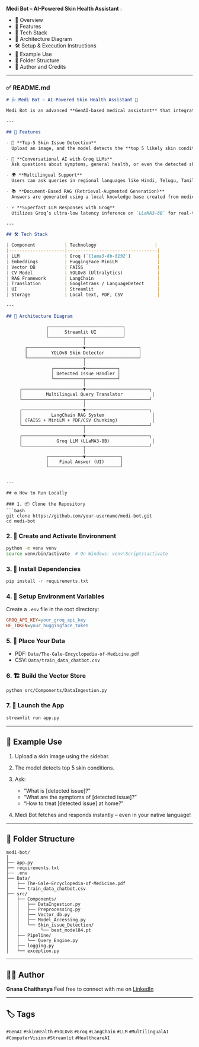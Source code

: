 **Medi Bot – AI-Powered Skin Health Assistant** :

* 🧠 Overview
* 🔧 Features
* 🚀 Tech Stack
* 🧱 Architecture Diagram
* 🛠️ Setup & Execution Instructions
* 🧪 Example Use
* 📂 Folder Structure
* 👤 Author and Credits

---

### ✅ **README.md**

```markdown
# 🩺 Medi Bot – AI-Powered Skin Health Assistant 🤖

Medi Bot is an advanced **GenAI-based medical assistant** that integrates **YOLOv8 for skin issue detection**, **Groq LLMs for fast conversational responses**, and **LangChain RAG** for answering queries from a custom medical knowledge base. It also supports **multilingual interaction**, making healthcare information more accessible.

---

## 🚀 Features

- 🔬 **Top-5 Skin Issue Detection**  
  Upload an image, and the model detects the **top 5 likely skin conditions** using a custom-trained YOLOv8 model.

- 💬 **Conversational AI with Groq LLMs**  
  Ask questions about symptoms, general health, or even the detected skin issues. Medi Bot understands and responds instantly.

- 🌍 **Multilingual Support**  
  Users can ask queries in regional languages like Hindi, Telugu, Tamil, etc. Medi Bot translates and responds in the same language.

- 📚 **Document-Based RAG (Retrieval-Augmented Generation)**  
  Answers are generated using a local knowledge base created from medical PDFs and structured data (CSV), stored in a FAISS vector database.

- ⚡ **Superfast LLM Responses with Groq**  
  Utilizes Groq’s ultra-low latency inference on `LLaMA3-8B` for real-time, reliable answers.

---

## 🛠️ Tech Stack

| Component           | Technology                      |
|---------------------|----------------------------------|
| LLM                 | Groq (`llama3-8b-8192`)          |
| Embeddings          | HuggingFace MiniLM               |
| Vector DB           | FAISS                            |
| CV Model            | YOLOv8 (Ultralytics)             |
| RAG Framework       | LangChain                        |
| Translation         | Googletrans / LanguageDetect     |
| UI                  | Streamlit                        |
| Storage             | Local text, PDF, CSV             |

---

## 🧱 Architecture Diagram

```

```
               ┌────────────────────────────┐
               │      Streamlit UI          │
               └─────────────┬──────────────┘
                             │
       ┌─────────────────────▼────────────────────┐
       │         YOLOv8 Skin Detector             │
       └─────────────────────┬────────────────────┘
                             │
                 ┌───────────▼────────────┐
                 │ Detected Issue Handler │
                 └───────────┬────────────┘
                             │
     ┌───────────────────────▼────────────────────────┐
     │         Multilingual Query Translator           │
     └───────────────────────┬────────────────────────┘
                             │
     ┌───────────────────────▼────────────────────────┐
     │           LangChain RAG System                  │
     │ (FAISS + MiniLM + PDF/CSV Chunking)             │
     └───────────────────────┬────────────────────────┘
                             │
     ┌───────────────────────▼────────────────────────┐
     │             Groq LLM (LLaMA3-8B)                │
     └───────────────────────┬────────────────────────┘
                             │
               ┌─────────────▼─────────────┐
               │    Final Answer (UI)      │
               └───────────────────────────┘
```

````

---

## ⚙️ How to Run Locally

### 1. 📦 Clone the Repository
```bash
git clone https://github.com/your-username/medi-bot.git
cd medi-bot
````

### 2. 🧪 Create and Activate Environment

```bash
python -m venv venv
source venv/bin/activate  # On Windows: venv\Scripts\activate
```

### 3. 🔽 Install Dependencies

```bash
pip install -r requirements.txt
```

### 4. 🔑 Setup Environment Variables

Create a `.env` file in the root directory:

```ini
GROQ_API_KEY=your_groq_api_key
HF_TOKEN=your_huggingface_token
```

### 5. 📂 Place Your Data

* PDF: `Data/The-Gale-Encyclopedia-of-Medicine.pdf`
* CSV: `Data/train_data_chatbot.csv`

### 6. 🏗️ Build the Vector Store

```bash
python src/Components/DataIngestion.py
```

### 7. 🚀 Launch the App

```bash
streamlit run app.py
```

---

## 🧪 Example Use

1. Upload a skin image using the sidebar.
2. The model detects top 5 skin conditions.
3. Ask:

   * “What is \[detected issue]?”
   * “What are the symptoms of \[detected issue]?”
   * “How to treat \[detected issue] at home?”
4. Medi Bot fetches and responds instantly – even in your native language!

---

## 📂 Folder Structure

```
medi-bot/
│
├── app.py
├── requirements.txt
├── .env
├── Data/
│   ├── The-Gale-Encyclopedia-of-Medicine.pdf
│   └── train_data_chatbot.csv
├── src/
│   ├── Components/
│   │   ├── DataIngestion.py
│   │   ├── Preprocessing.py
│   │   ├── Vector_db.py
│   │   ├── Model_Accessing.py
│   │   └── Skin_issue_Detection/
│   │        └── best_model84.pt
│   ├── Pipeline/
│   │   └── Query_Engine.py
│   ├── logging.py
│   └── exception.py
```

---

## 👨‍💻 Author

**Gnana Chaithanya**
Feel free to connect with me on [LinkedIn](https://www.linkedin.com/in/gnana-chaithanya)

---

## 🏷️ Tags

`#GenAI` `#SkinHealth` `#YOLOv8` `#Groq` `#LangChain` `#LLM` `#MultilingualAI` `#ComputerVision` `#Streamlit` `#HealthcareAI`



